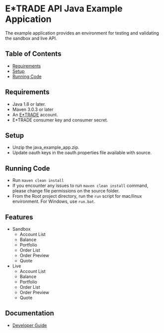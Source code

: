 # E*TRADE API Java Example Appication 

The example application provides an environment for testing and validating the sandbox and live API.

## Table of Contents

* [Requirements](#requirements)
* [Setup](#setup)
* [Running Code](#running-code)

## Requirements
 - Java 1.8 or later.
 - Maven 3.0.3 or later
 - An [E*TRADE](https://us.etrade.com) account.
 - E*TRADE consumer key and consumer secret.
	
 ## Setup
 - Unzip the java_example_app.zip.
 - Update oauth keys in the oauth.properties file available with source.

## Running Code 

 - Run `maven clean install`
 - If you encounter any issues to run `maven clean install` command, please change file permissions on the source folder.
 - From the Root project directory, run the `run` script for mac/linux environment. For Windows, use `run.bat`.

## Features
 - Sandbox
   * Account List
   * Balance
   * Portfolio
   * Order List
   * Order Preview
   * Quote
 - Live
   * Account List
   * Balance
   * Portfolio
   * Order List
   * Order Preview
   * Quote

## Documentation
 - [Developer Guide](https://developer.etrade.com/home)
